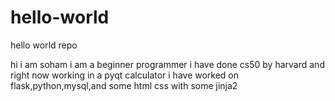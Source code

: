 # hello-world
hello world repo

hi i am soham i am a beginner programmer i have done cs50 by harvard and right now working in a pyqt calculator i have worked on flask,python,mysql,and some html css with some jinja2
